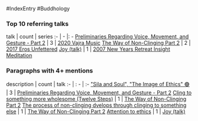 #IndexEntry #Buddhology

### Top 10 referring talks
talk | count | series
:- | - |: -
<a data-href="Preliminaries Regarding Voice, Movement, and Gesture - Part 2" href="Preliminaries+Regarding+Voice%2C+Movement%2C+and+Gesture+-+Part+2" class="internal-link" target="_blank" rel="noopener">Preliminaries Regarding Voice, Movement, and Gesture - Part 2</a> | 3 | <a data-href="2020 Vajra Music" href="2020+Vajra+Music" class="internal-link" target="_blank" rel="noopener">2020 Vajra Music</a>
<a data-href="The Way of Non-Clinging Part 2" href="The+Way+of+Non-Clinging+Part+2" class="internal-link" target="_blank" rel="noopener">The Way of Non-Clinging Part 2</a> | 2 | <a data-href="2017 Eros Unfettered" href="2017+Eros+Unfettered" class="internal-link" target="_blank" rel="noopener">2017 Eros Unfettered</a>
<a data-href="Joy (talk)" href="Joy+%28talk%29" class="internal-link" target="_blank" rel="noopener">Joy (talk)</a> | 1 | <a data-href="2007 New Years Retreat Insight Meditation" href="2007+New+Years+Retreat+Insight+Meditation" class="internal-link" target="_blank" rel="noopener">2007 New Years Retreat Insight Meditation</a>

### Paragraphs with 4+ mentions
description | count | talk
:- | : - | :-
<a aria-label-position="top" aria-label="Preliminaries Regarding Voice, Movement, and Gesture - Part 2 > Sila and Soul The Image of Ethics 🟢" data-href="Preliminaries Regarding Voice, Movement, and Gesture - Part 2#Sila and Soul The Image of Ethics 🟢" href="Preliminaries+Regarding+Voice%2C+Movement%2C+and+Gesture+-+Part+2#%22Sila+and+Soul%22+%22The+Image+of+Ethics%22+%F0%9F%9F%A2" class="internal-link" target="_blank" rel="noopener">&quot;Sila and Soul&quot;, &quot;The Image of Ethics&quot; 🟢</a> | 3 | <a data-href="Preliminaries Regarding Voice, Movement, and Gesture - Part 2" href="Preliminaries+Regarding+Voice%2C+Movement%2C+and+Gesture+-+Part+2" class="internal-link" target="_blank" rel="noopener">Preliminaries Regarding Voice, Movement, and Gesture - Part 2</a>
<a aria-label-position="top" aria-label="The Way of Non-Clinging Part 2 > Cling to something more wholesome Twelve Steps" data-href="The Way of Non-Clinging Part 2#Cling to something more wholesome Twelve Steps" href="The+Way+of+Non-Clinging+Part+2#Cling+to+something+more+wholesome+Twelve+Steps" class="internal-link" target="_blank" rel="noopener">Cling to something more wholesome (Twelve Steps)</a> | 1 | <a data-href="The Way of Non-Clinging Part 2" href="The+Way+of+Non-Clinging+Part+2" class="internal-link" target="_blank" rel="noopener">The Way of Non-Clinging Part 2</a>
<a aria-label-position="top" aria-label="The Way of Non-Clinging Part 2 > The process of non-clinging dvelops through clinging to something else" data-href="The Way of Non-Clinging Part 2#The process of non-clinging dvelops through clinging to something else" href="The+Way+of+Non-Clinging+Part+2#The+process+of+non-clinging+dvelops+through+clinging+to+something+else" class="internal-link" target="_blank" rel="noopener">The process of non-clinging dvelops through clinging to something else</a> | 1 | <a data-href="The Way of Non-Clinging Part 2" href="The+Way+of+Non-Clinging+Part+2" class="internal-link" target="_blank" rel="noopener">The Way of Non-Clinging Part 2</a>
<a aria-label-position="top" aria-label="Joy (talk) > Attention to ethics" data-href="Joy (talk)#Attention to ethics" href="Joy+%28talk%29#Attention+to+ethics" class="internal-link" target="_blank" rel="noopener">Attention to ethics</a> | 1 | <a data-href="Joy (talk)" href="Joy+%28talk%29" class="internal-link" target="_blank" rel="noopener">Joy (talk)</a>

